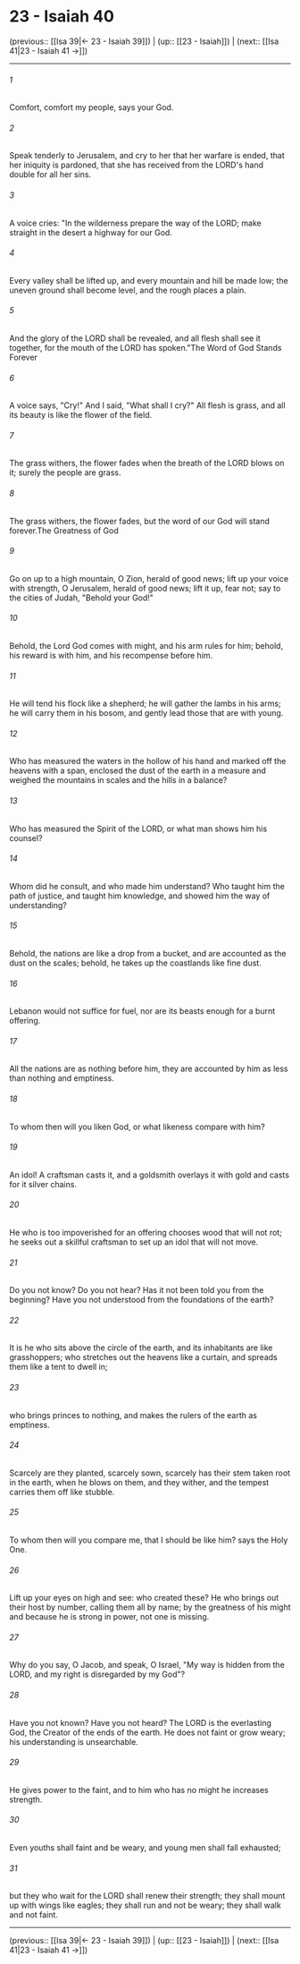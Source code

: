 # 23 - Isaiah 40

(previous:: [[Isa 39|← 23 - Isaiah 39]]) | (up:: [[23 - Isaiah]]) | (next:: [[Isa 41|23 - Isaiah 41 →]])

***


###### 1 
Comfort, comfort my people, says your God. 

###### 2 
Speak tenderly to Jerusalem, and cry to her that her warfare is ended, that her iniquity is pardoned, that she has received from the LORD's hand double for all her sins. 

###### 3 
A voice cries: "In the wilderness prepare the way of the LORD; make straight in the desert a highway for our God. 

###### 4 
Every valley shall be lifted up, and every mountain and hill be made low; the uneven ground shall become level, and the rough places a plain. 

###### 5 
And the glory of the LORD shall be revealed, and all flesh shall see it together, for the mouth of the LORD has spoken."The Word of God Stands Forever 

###### 6 
A voice says, "Cry!" And I said, "What shall I cry?" All flesh is grass, and all its beauty is like the flower of the field. 

###### 7 
The grass withers, the flower fades when the breath of the LORD blows on it; surely the people are grass. 

###### 8 
The grass withers, the flower fades, but the word of our God will stand forever.The Greatness of God 

###### 9 
Go on up to a high mountain, O Zion, herald of good news; lift up your voice with strength, O Jerusalem, herald of good news; lift it up, fear not; say to the cities of Judah, "Behold your God!" 

###### 10 
Behold, the Lord God comes with might, and his arm rules for him; behold, his reward is with him, and his recompense before him. 

###### 11 
He will tend his flock like a shepherd; he will gather the lambs in his arms; he will carry them in his bosom, and gently lead those that are with young. 

###### 12 
Who has measured the waters in the hollow of his hand and marked off the heavens with a span, enclosed the dust of the earth in a measure and weighed the mountains in scales and the hills in a balance? 

###### 13 
Who has measured the Spirit of the LORD, or what man shows him his counsel? 

###### 14 
Whom did he consult, and who made him understand? Who taught him the path of justice, and taught him knowledge, and showed him the way of understanding? 

###### 15 
Behold, the nations are like a drop from a bucket, and are accounted as the dust on the scales; behold, he takes up the coastlands like fine dust. 

###### 16 
Lebanon would not suffice for fuel, nor are its beasts enough for a burnt offering. 

###### 17 
All the nations are as nothing before him, they are accounted by him as less than nothing and emptiness. 

###### 18 
To whom then will you liken God, or what likeness compare with him? 

###### 19 
An idol! A craftsman casts it, and a goldsmith overlays it with gold and casts for it silver chains. 

###### 20 
He who is too impoverished for an offering chooses wood that will not rot; he seeks out a skillful craftsman to set up an idol that will not move. 

###### 21 
Do you not know? Do you not hear? Has it not been told you from the beginning? Have you not understood from the foundations of the earth? 

###### 22 
It is he who sits above the circle of the earth, and its inhabitants are like grasshoppers; who stretches out the heavens like a curtain, and spreads them like a tent to dwell in; 

###### 23 
who brings princes to nothing, and makes the rulers of the earth as emptiness. 

###### 24 
Scarcely are they planted, scarcely sown, scarcely has their stem taken root in the earth, when he blows on them, and they wither, and the tempest carries them off like stubble. 

###### 25 
To whom then will you compare me, that I should be like him? says the Holy One. 

###### 26 
Lift up your eyes on high and see: who created these? He who brings out their host by number, calling them all by name; by the greatness of his might and because he is strong in power, not one is missing. 

###### 27 
Why do you say, O Jacob, and speak, O Israel, "My way is hidden from the LORD, and my right is disregarded by my God"? 

###### 28 
Have you not known? Have you not heard? The LORD is the everlasting God, the Creator of the ends of the earth. He does not faint or grow weary; his understanding is unsearchable. 

###### 29 
He gives power to the faint, and to him who has no might he increases strength. 

###### 30 
Even youths shall faint and be weary, and young men shall fall exhausted; 

###### 31 
but they who wait for the LORD shall renew their strength; they shall mount up with wings like eagles; they shall run and not be weary; they shall walk and not faint.

***

(previous:: [[Isa 39|← 23 - Isaiah 39]]) | (up:: [[23 - Isaiah]]) | (next:: [[Isa 41|23 - Isaiah 41 →]])
